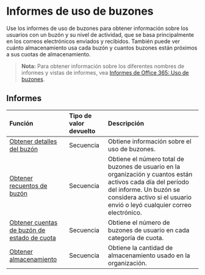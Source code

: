 # <a name="mailbox-usage-reports"></a>Informes de uso de buzones

Use los informes de uso de buzones para obtener información sobre los usuarios con un buzón y su nivel de actividad, que se basa principalmente en los correos electrónicos enviados y recibidos. También puede ver cuánto almacenamiento usa cada buzón y cuantos buzones están próximos a sus cuotas de almacenamiento.

> **Nota:** Para obtener información sobre los diferentes nombres de informes y vistas de informes, vea [Informes de Office 365: Uso de buzones]((https://support.office.com/client/Mailbox-usage-beffbe01-ce2d-4614-9ae5-7898868e2729)).

## <a name="reports"></a>Informes

| Función                                 | Tipo de valor devuelto | Descripción                              |
| :--------------------------------------- | :---------- | :--------------------------------------- |
| [Obtener detalles del buzón](../api/reportroot_getmailboxusagedetail.md) | Secuencia      | Obtiene información sobre el uso de buzones.         |
| [Obtener recuentos de buzón](../api/reportroot_getmailboxusagemailboxcounts.md) | Secuencia      | Obtiene el número total de buzones de usuario en la organización y cuantos están activos cada día del período del informe. Un buzón se considera activo si el usuario envió o leyó cualquier correo electrónico. |
| [Obtener cuentas de buzón de estado de cuota](../api/reportroot_getmailboxusagequotastatusmailboxcounts.md) | Secuencia      | Obtiene el número de buzones de usuario en cada categoría de cuota. |
| [Obtener almacenamiento](../api/reportroot_getmailboxusagestorage.md) | Secuencia      | Obtiene la cantidad de almacenamiento usado en la organización. |
